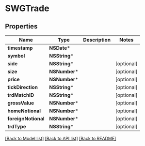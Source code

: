 # SWGTrade

## Properties
Name | Type | Description | Notes
------------ | ------------- | ------------- | -------------
**timestamp** | **NSDate*** |  | 
**symbol** | **NSString*** |  | 
**side** | **NSString*** |  | [optional] 
**size** | **NSNumber*** |  | [optional] 
**price** | **NSNumber*** |  | [optional] 
**tickDirection** | **NSString*** |  | [optional] 
**trdMatchID** | **NSString*** |  | [optional] 
**grossValue** | **NSNumber*** |  | [optional] 
**homeNotional** | **NSNumber*** |  | [optional] 
**foreignNotional** | **NSNumber*** |  | [optional] 
**trdType** | **NSString*** |  | [optional] 

[[Back to Model list]](../README.md#documentation-for-models) [[Back to API list]](../README.md#documentation-for-api-endpoints) [[Back to README]](../README.md)


